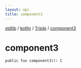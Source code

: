 ```yaml
---
layout: api
title: component3
---
```

[stdlib](../../index.md) / [kotlin](../index.md) / [Triple](index.md) / [component3](component3.md)

# component3

```
public fun component3(): C
```
